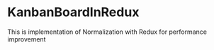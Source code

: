 # KanbanBoardInRedux
This is implementation of Normalization with Redux for performance improvement
